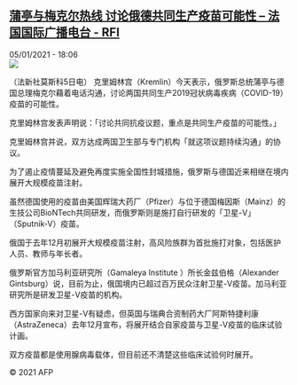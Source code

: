 <!--1609869389000-->
[蒲亭与梅克尔热线  讨论俄德共同生产疫苗可能性 – 法国国际广播电台 - RFI](http://www.rfi.fr//cn/%E8%92%B2%E4%BA%AD%E4%B8%8E%E6%A2%85%E5%85%8B%E5%B0%94%E7%83%AD%E7%BA%BF-%E8%AE%A8%E8%AE%BA%E4%BF%84%E5%BE%B7%E5%85%B1%E5%90%8C%E7%94%9F%E4%BA%A7%E7%96%AB%E8%8B%97%E5%8F%AF%E8%83%BD%E6%80%A7)
------

<div>05/01/2021 - 18:06</div><img src="https://static.rfi.fr/meta_og_twcards/RFI_FB.png"><div class="t-content__body u-clearfix"><p>（法新社莫斯科5日电）    克里姆林宫（Kremlin）今天表示，俄罗斯总统蒲亭与德国总理梅克尔藉着电话沟通，讨论两国共同生产2019冠状病毒疾病（COVID-19）疫苗的可能性。</p><p>    克里姆林宫发表声明说：「讨论共同抗疫议题，重点是共同生产疫苗的可能性。」</p><p>    克里姆林宫并说，双方达成两国卫生部与专门机构「就这项议题持续沟通」的协议。</p><p>    为了遏止疫情蔓延及避免再度实施全国性封城措施，俄罗斯与德国近来相继在境内展开大规模疫苗注射。</p><p>    虽然德国使用的疫苗由美国辉瑞大药厂（Pfizer）与位于德国梅因斯（Mainz）的生技公司BioNTech共同研发，而俄罗斯则是施打自行研发的「卫星-V」（Sputnik-V）疫苗。</p><p>    俄国于去年12月初展开大规模疫苗注射，高风险族群为首批施打对象，包括医护人员、教师与年长者。</p><p>    俄罗斯官方加马利亚研究所（Gamaleya Institute ）所长金兹伯格（Alexander Gintsburg）说，目前为止，俄国境内已超过百万民众注射卫星-V疫苗。加马利亚研究所是研发卫星-V疫苗的机构。</p><p>    西方国家向来对卫星-V有疑虑，但英国与瑞典合资制药大厂阿斯特捷利康（AstraZeneca）去年12月宣布，将展开结合自家疫苗与卫星-V疫苗的临床试验计画。</p><p>    双方疫苗都是使用腺病毒载体，但目前还不清楚这些临床试验何时展开。</p><p class="t-copyright">© 2021 AFP</p>        </div>
